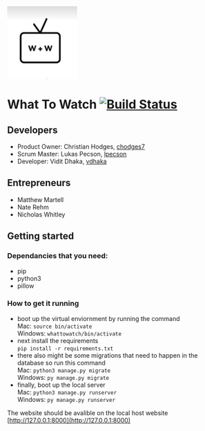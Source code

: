 ![logo](https://github.com/ChicoState/WhatToWatch/blob/master/Logo.JPG) 
# What To Watch [![Build Status](https://travis-ci.com/chodges7/WhatToWatch.svg?branch=master)](https://travis-ci.com/chodges7/WhatToWatch)

## Developers
* Product Owner: Christian Hodges, [chodges7](https://github.com/chodges7)
* Scrum Master: Lukas Pecson, [lpecson](https://github.com/lpecson)
* Developer: Vidit Dhaka, [vdhaka](https://github.com/vdhaka)

## Entrepreneurs
* Matthew Martell
* Nate Rehm
* Nicholas Whitley

## Getting started
### Dependancies that you need:
* pip
* python3
* pillow

### How to get it running
* boot up the virtual enviornment by running the command  
Mac: ```source bin/activate```  
Windows: ```whattowatch/bin/activate```  
* next install the requirements  
```pip install -r requirements.txt```
* there also might be some migrations that need to happen in the database so run this command  
Mac: ```python3 manage.py migrate```  
Windows: ```py manage.py migrate```  
* finally, boot up the local server  
Mac: ```python3 manage.py runserver```  
Windows: ```py manage.py runserver```

The website should be avalible on the local host website [http://127.0.0.1:8000](http://127.0.0.1:8000)
